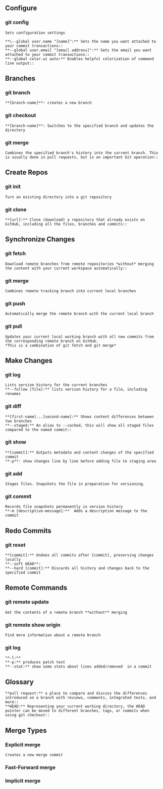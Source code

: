 ## Configure ##
### git config ###

	Sets configuration settings

	**\--global user.name "[name]":** Sets the name you want attached to your commit transactions::
	**--global user.email "[email address]":** Sets the email you want attached to your commit transactions::
	**--global color.ui auto:** Enables helpful colorization of command line output::


## Branches ##
### git branch ###
	**[branch-name]**: creates a new branch

### git checkout ###
	**[branch-name]**: Switches to the specified branch and updates the directory

### git merge ###
	Combines the specified branch's history into the current branch. This is usually done in pull requests, but is an important Git operation::


## Create Repos ##
### git init ###
	Turn an existing directory into a git repository

### git clone ###
	**[url]:** Clone (download) a repository that already exists on GitHub, including all the files, branches and commits::


## Synchronize Changes ##
### git fetch ###
	Download remote branches from remote repositories *without* merging the content with your current workspace automatically::

### git merge ###
	Combines remote tracking branch into current local branches

### git push ###
	Automatically merge the remote branch with the current local branch

### git pull ###
	Updates your current local working branch with all new commits from the corresponding remote branch on GitHub.
	*This is a combination of git fetch and git merge*


## Make Changes ##
### git log ###
	Lists version history for the current branches
	**--follow [file]:** lists version history for a file, including renames

### git diff ###
	**[first-name]...[second-name]:** Shows content differences between two branches
	**--staged:** An alias to --cached, this will show all staged files compared to the named commit::

### git show ###
	**[commit]:** Outputs metadata and content changes of the specified commit
	**-p**: show changes line by line before adding file to staging area

### git add ###
	Stages files. Snapshots the file in preparation for versioning.

### git commit ###
	Records file snapshots permanently in version history
	**-m [descriptive-message]:**  Adds a description message to the commit


## Redo Commits ##
### git reset ###
	**[commit]:** Undoes all commits after [commit], preserving changes locally
	**--soft HEAD**:
	**--hard [commit]:** Discards all history and changes back to the specified commit


## Remote Commands ##
### git remote update ###
	Get the contents of a remote branch **without** merging

### git remote show origin ###
	Find more information about a remote branch

### git log ###
	**-l:**
	**-p:** produces patch text
	**--stat:** show some stats about lines added/removed  in a commit


## Glossary ##
	**pull request:** a place to compare and discuss the differences introduced on a branch with reviews, comments, integrated tests, and more::
	**HEAD:** Representing your current working directory, the HEAD pointer can be moved to different branches, tags, or commits when using git checkout::


## Merge Types ##
### Explicit merge ###
	Creates a new merge commit

### Fast-Forward merge ###


### Implicit merge ###
